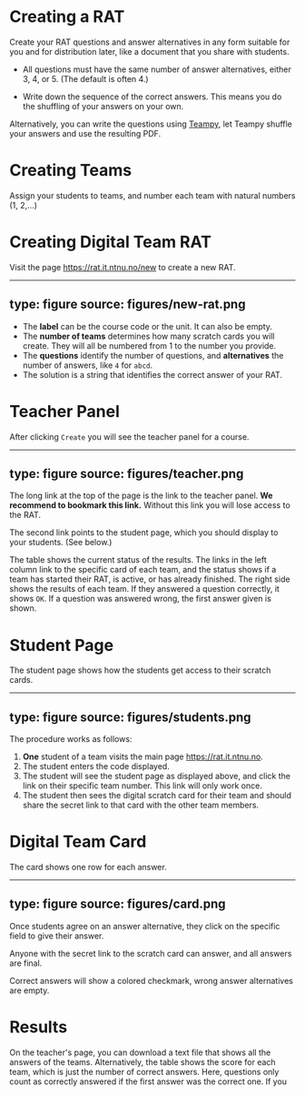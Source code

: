 

# Creating a RAT

Create your RAT questions and answer alternatives in any form suitable for you and for distribution later, like a document that you share with students.

* All questions must have the same number of answer alternatives, either 3, 4, or 5. (The default is often 4.)

* Write down the sequence of the correct answers. This means you do the shuffling of your answers on your own. 

Alternatively, you can write the questions using [Teampy](https://falkr.github.io/teampy/), let Teampy shuffle your answers and use the resulting PDF.


# Creating Teams

Assign your students to teams, and number each team with natural numbers (1, 2,...)

# Creating Digital Team RAT


Visit the page <https://rat.it.ntnu.no/new> to create a new RAT.

---
type: figure
source: figures/new-rat.png
---

* The **label** can be the course code or the unit. It can also be empty.
* The **number of teams** determines how many scratch cards you will create. They will all be numbered from 1 to the number you provide.
* The **questions** identify the number of questions, and **alternatives** the number of answers, like `4` for `abcd`.
* The solution is a string that identifies the correct answer of your RAT.


# Teacher Panel

After clicking `Create` you will see the teacher panel for a course. 

---
type: figure
source: figures/teacher.png
---

The long link at the top of the page is the link to the teacher panel. **We recommend to bookmark this link.** Without this link you will lose access to the RAT.

The second link points to the student page, which you should display to your students. (See below.)

The table shows the current status of the results. The links in the left column link to the specific card of each team, and the status shows if a team has started their RAT, is active, or has already finished.
The right side shows the results of each team. If they answered a question correctly, it shows `OK`. If a question was answered wrong, the first answer given is shown.


# Student Page

The student page shows how the students get access to their scratch cards. 

---
type: figure
source: figures/students.png
---

The procedure works as follows:

1. **One** student of a team visits the main page <https://rat.it.ntnu.no>.
2. The student enters the code displayed.
3. The student will see the student page as displayed above, and click the link on their specific team number. This link will only work once.
4. The student then sees the digital scratch card for their team and should share the secret link to that card with the other team members.


# Digital Team Card

The card shows one row for each answer. 

---
type: figure
source: figures/card.png
---

Once students agree on an answer alternative, they click on the specific field to give their answer. 

Anyone with the secret link to the scratch card can answer, and all answers are final.

Correct answers will show a colored checkmark, wrong answer alternatives are empty.


# Results

On the teacher's page, you can download a text file that shows all the answers of the teams. Alternatively, the table shows the score for each team, which is just the number of correct answers. Here, questions only count as correctly answered if the first answer was the correct one. If you 